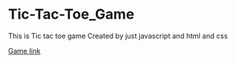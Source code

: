 # Tic-Tac-Toe_Game
This is Tic tac toe game Created by just javascript and html and css

<a href="https://hilarious-belekoy-bc0256.netlify.app/" target="_blank">Game link</a>
